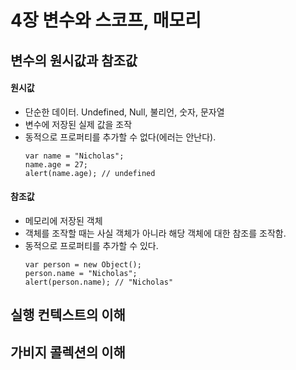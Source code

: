 # 4장 변수와 스코프, 매모리


## 변수의 원시값과 참조값
#### 원시값
- 단순한 데이터. Undefined, Null, 불리언, 숫자, 문자열
- 변수에 저장된 실제 값을 조작
- 동적으로 프로퍼티를 추가할 수 없다(에러는 안난다).
    ```
    var name = "Nicholas";
    name.age = 27;
    alert(name.age); // undefined    
    ```

#### 참조값
- 메모리에 저장된 객체
- 객체를 조작할 때는 사실 객체가 아니라 해당 객체에 대한 참조를 조작함.
- 동적으로 프로퍼티를 추가할 수 있다.
    ```
    var person = new Object();
    person.name = "Nicholas";
    alert(person.name); // "Nicholas"    
    ```


## 실행 컨텍스트의 이해

## 가비지 콜렉션의 이해